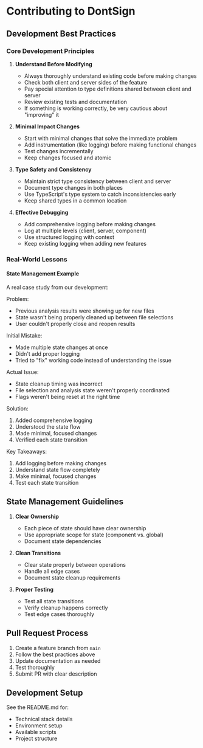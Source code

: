# Contributing to DontSign

## Development Best Practices

### Core Development Principles

1. **Understand Before Modifying**
   - Always thoroughly understand existing code before making changes
   - Check both client and server sides of the feature
   - Pay special attention to type definitions shared between client and server
   - Review existing tests and documentation
   - If something is working correctly, be very cautious about "improving" it

2. **Minimal Impact Changes**
   - Start with minimal changes that solve the immediate problem
   - Add instrumentation (like logging) before making functional changes
   - Test changes incrementally
   - Keep changes focused and atomic

3. **Type Safety and Consistency**
   - Maintain strict type consistency between client and server
   - Document type changes in both places
   - Use TypeScript's type system to catch inconsistencies early
   - Keep shared types in a common location

4. **Effective Debugging**
   - Add comprehensive logging before making changes
   - Log at multiple levels (client, server, component)
   - Use structured logging with context
   - Keep existing logging when adding new features

### Real-World Lessons

#### State Management Example

A real case study from our development:

Problem:
- Previous analysis results were showing up for new files
- State wasn't being properly cleaned up between file selections
- User couldn't properly close and reopen results

Initial Mistake:
- Made multiple state changes at once
- Didn't add proper logging
- Tried to "fix" working code instead of understanding the issue

Actual Issue:
- State cleanup timing was incorrect
- File selection and analysis state weren't properly coordinated
- Flags weren't being reset at the right time

Solution:
1. Added comprehensive logging
2. Understood the state flow
3. Made minimal, focused changes
4. Verified each state transition

Key Takeaways:
1. Add logging before making changes
2. Understand state flow completely
3. Make minimal, focused changes
4. Test each state transition

## State Management Guidelines

1. **Clear Ownership**
   - Each piece of state should have clear ownership
   - Use appropriate scope for state (component vs. global)
   - Document state dependencies

2. **Clean Transitions**
   - Clear state properly between operations
   - Handle all edge cases
   - Document state cleanup requirements

3. **Proper Testing**
   - Test all state transitions
   - Verify cleanup happens correctly
   - Test edge cases thoroughly

## Pull Request Process

1. Create a feature branch from `main`
2. Follow the best practices above
3. Update documentation as needed
4. Test thoroughly
5. Submit PR with clear description

## Development Setup

See the README.md for:
- Technical stack details
- Environment setup
- Available scripts
- Project structure
